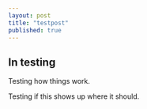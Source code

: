 ```yaml
---
layout: post
title: "testpost"
published: true
---
```


## In testing

Testing how things work.

Testing if this shows up where it should.
